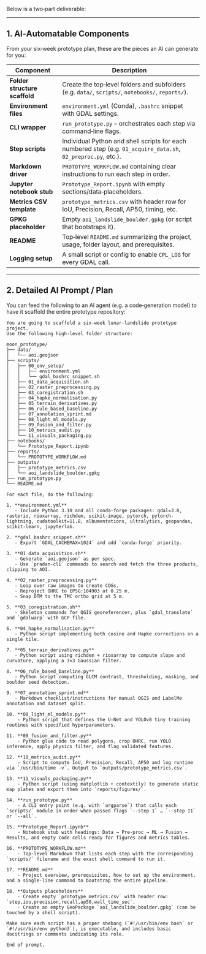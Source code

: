 Below is a two‑part deliverable:

---

## 1. AI‑Automatable Components

From your six‑week prototype plan, these are the pieces an AI can generate for you:

| Component                     | Description                                                                                                    |
| ----------------------------- | -------------------------------------------------------------------------------------------------------------- |
| **Folder structure scaffold** | Create the top‑level folders and subfolders (e.g. `data/`, `scripts/`, `notebooks/`, `reports/`).              |
| **Environment files**         | `environment.yml` (Conda), `.bashrc` snippet with GDAL settings.                                               |
| **CLI wrapper**               | `run_prototype.py` – orchestrates each step via command‑line flags.                                            |
| **Step scripts**              | Individual Python and shell scripts for each numbered step (e.g. `01_acquire_data.sh`, `02_preproc.py`, etc.). |
| **Markdown driver**           | `PROTOTYPE_WORKFLOW.md` containing clear instructions to run each step in order.                               |
| **Jupyter notebook stub**     | `Prototype_Report.ipynb` with empty sections/data‑placeholders.                                                |
| **Metrics CSV template**      | `prototype_metrics.csv` with header row for IoU, Precision, Recall, AP50, timing, etc.                         |
| **GPKG placeholder**          | Empty `aoi_landslide_boulder.gpkg` (or script that bootstraps it).                                             |
| **README**                    | Top‑level `README.md` summarizing the project, usage, folder layout, and prerequisites.                        |
| **Logging setup**             | A small script or config to enable `CPL_LOG` for every GDAL call.                                              |

---

## 2. Detailed AI Prompt / Plan

You can feed the following to an AI agent (e.g. a code‑generation model) to have it scaffold the entire prototype repository:

```
You are going to scaffold a six‑week lunar‑landslide prototype project.  
Use the following high‑level folder structure:  

moon_prototype/
├── data/  
│   └── aoi.geojson  
├── scripts/  
│   ├── 00_env_setup/  
│   │   ├── environment.yml  
│   │   └── gdal_bashrc_snippet.sh  
│   ├── 01_data_acquisition.sh  
│   ├── 02_raster_preprocessing.py  
│   ├── 03_coregistration.sh  
│   ├── 04_hapke_normalisation.py  
│   ├── 05_terrain_derivatives.py  
│   ├── 06_rule_based_baseline.py  
│   ├── 07_annotation_sprint.md  
│   ├── 08_light_ml_models.py  
│   ├── 09_fusion_and_filter.py  
│   ├── 10_metrics_audit.py  
│   └── 11_visuals_packaging.py  
├── notebooks/  
│   └── Prototype_Report.ipynb  
├── reports/  
│   └── PROTOTYPE_WORKFLOW.md  
├── outputs/  
│   ├── prototype_metrics.csv  
│   └── aoi_landslide_boulder.gpkg  
├── run_prototype.py  
└── README.md  

For each file, do the following:  

1. **environment.yml**  
   - Include Python 3.10 and all conda‑forge packages: gdal=3.8, rasterio, rioxarray, richdem, scikit-image, pytorch, pytorch-lightning, cudatoolkit=11.8, albumentations, ultralytics, geopandas, scikit-learn, jupyterlab.  

2. **gdal_bashrc_snippet.sh**  
   - Export `GDAL_CACHEMAX=1024` and add `conda-forge` priority.  

3. **01_data_acquisition.sh**  
   - Generate `aoi.geojson` as per spec.  
   - Use `pradan-cli` commands to search and fetch the three products, clipping to AOI.  

4. **02_raster_preprocessing.py**  
   - Loop over raw images to create COGs.  
   - Reproject OHRC to EPSG:104903 at 0.25 m.  
   - Snap DTM to the TMC ortho grid at 5 m.  

5. **03_coregistration.sh**  
   - Skeleton commands for QGIS georeferencer, plus `gdal_translate` and `gdalwarp` with GCP file.  

6. **04_hapke_normalisation.py**  
   - Python script implementing both cosine and Hapke corrections on a single tile.  

7. **05_terrain_derivatives.py**  
   - Python script using richdem + rioxarray to compute slope and curvature, applying a 3×3 Gaussian filter.  

8. **06_rule_based_baseline.py**  
   - Python script computing GLCM contrast, thresholding, masking, and boulder seed detection.  

9. **07_annotation_sprint.md**  
   - Markdown checklist/instructions for manual QGIS and LabelMe annotation and dataset split.  

10. **08_light_ml_models.py**  
    - Python script that defines the U‑Net and YOLOv8 tiny training routines with specified hyperparameters.  

11. **09_fusion_and_filter.py**  
    - Python glue code to read polygons, crop OHRC, run YOLO inference, apply physics filter, and flag validated features.  

12. **10_metrics_audit.py**  
    - Script to compute IoU, Precision, Recall, AP50 and log runtime via `/usr/bin/time -v`. Output to `outputs/prototype_metrics.csv`.  

13. **11_visuals_packaging.py**  
    - Python script (using matplotlib + contextily) to generate static map plates and export them into `reports/figures/`.  

14. **run_prototype.py**  
    - A CLI entry point (e.g. with `argparse`) that calls each `scripts/` module in order when passed flags `--step 1` … `--step 11` or `--all`.  

15. **Prototype_Report.ipynb**  
    - Notebook stub with headings: Data → Pre‑proc → ML → Fusion → Results, and empty code cells ready for figures and metrics tables.  

16. **PROTOTYPE_WORKFLOW.md**  
    - Top‑level Markdown that lists each step with the corresponding `scripts/` filename and the exact shell command to run it.  

17. **README.md**  
    - Project overview, prerequisites, how to set up the environment, and a single‑line command to bootstrap the entire pipeline.  

18. **Outputs placeholders**  
    - Create empty `prototype_metrics.csv` with header row: `step,iou,precision,recall,ap50,wall_time_sec`.  
    - Create an empty GeoPackage `aoi_landslide_boulder.gpkg` (can be touched by a shell script).  

Make sure each script has a proper shebang (`#!/usr/bin/env bash` or `#!/usr/bin/env python3`), is executable, and includes basic docstrings or comments indicating its role.  

End of prompt.
```
